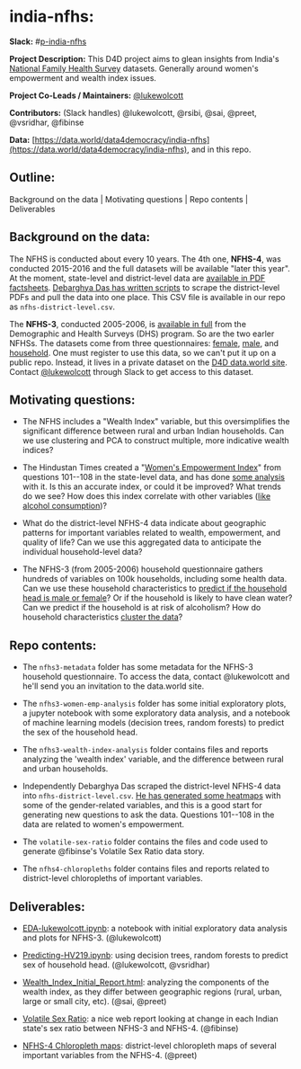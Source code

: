 # india-nfhs:

**Slack:** #[p-india-nfhs](https://datafordemocracy.slack.com/messages/p-india-nfhs)

**Project Description:** This D4D project aims to glean insights from India's [National Family Health Survey](http://rchiips.org/nfhs/factsheet_NFHS-4.shtml) datasets.  Generally around women's empowerment and wealth index issues.


**Project Co-Leads / Maintainers:** [@lukewolcott](https://datafordemocracy.slack.com/messages/@lukewolcott/)

**Contributors:** (Slack handles) @lukewolcott, @rsibi, @sai, @preet, @vsridhar, @fibinse

**Data:** [https://data.world/data4democracy/india-nfhs](https://data.world/data4democracy/india-nfhs), and in this repo.

## Outline:

Background on the data | Motivating questions | Repo contents | Deliverables

## Background on the data:

The NFHS is conducted about every 10 years.  The 4th one, **NFHS-4**, was conducted 2015-2016 and the full datasets will be available "later this year".  At the moment, state-level and district-level data are [available in PDF factsheets](http://rchiips.org/nfhs/factsheet_NFHS-4.shtml).  [Debarghya Das has written scripts](https://github.com/deedy/india-nfhs4) to scrape the district-level PDFs and pull the data into one place.  This CSV file is available in our repo as `nfhs-district-level.csv`.

The **NFHS-3**, conducted 2005-2006, is [available in full](http://www.dhsprogram.com/what-we-do/survey/survey-display-264.cfm) from the Demographic and Health Surveys (DHS) program.  So are the two earler NFHSs.  The datasets come from three questionnaires: [female](http://rchiips.org/NFHS/NFHS4/schedules/NFHS-4Womans.pdf), [male](http://rchiips.org/NFHS/NFHS4/schedules/NFHS-4Mans.pdf), and [household](http://rchiips.org/NFHS/NFHS4/schedules/NFHS-4Household.pdf).  One must register to use this data, so we can't put it up on a public repo.  Instead, it lives in a private dataset on the [D4D data.world site](https://data.world/data4democracy).  Contact [@lukewolcott](https://datafordemocracy.slack.com/messages/@lukewolcott/) through Slack to get access to this dataset.

## Motivating questions:

* The NFHS includes a "Wealth Index" variable, but this oversimplifies the significant difference between rural and urban Indian households.  Can we use clustering and PCA to construct multiple, more indicative wealth indices?

* The Hindustan Times created a "[Women's Empowerment Index](https://github.com/HindustanTimesLabs/women-empowerment-index)" from questions 101--108 in the state-level data, and has done [some analysis](http://www.hindustantimes.com/interactives/women-empowerment-index/) with it.  Is this an accurate index, or could it be improved?  What trends do we see? How does this index correlate with other variables ([like alcohol consumption](https://lukewolcott.github.io/InTheResistance/Week15/IndiaAlcoholWomenEmpowerment.html))?

* What do the district-level NFHS-4 data indicate about geographic patterns for important variables related to wealth, empowerment, and quality of life?  Can we use this aggregated data to anticipate the individual household-level data?

* The NFHS-3 (from 2005-2006) household questionnaire gathers hundreds of variables on 100k households, including some health data.  Can we use these household characteristics to [predict if the household head is male or female](https://lukewolcott.github.io/InTheResistance/Week20/NFHS-DHS-V-v3.html)?  Or if the household is likely to have clean water?  Can we predict if the household is at risk of alcoholism?  How do household characteristics [cluster the data](https://lukewolcott.github.io/InTheResistance/Week19/NFHS-DHS-V.html)?


## Repo contents:

* The `nfhs3-metadata` folder has some metadata for the NFHS-3 household questionnaire.  To access the data, contact @lukewolcott and he'll send you an invitation to the data.world site.

* The `nfhs3-women-emp-analysis` folder has some initial exploratory plots, a jupyter notebook with some exploratory data analysis, and a notebook of machine learning models (decision trees, random forests) to predict the sex of the household head.

* The `nfhs3-wealth-index-analysis` folder contains files and reports analyzing the 'wealth index' variable, and the difference between rural and urban households.

* Independently Debarghya Das scraped the district-level NFHS-4 data into `nfhs-district-level.csv`.  [He has generated some heatmaps](http://debarghyadas.com/writes/nfhs-4/) with some of the gender-related variables, and this is a good start for generating new questions to ask the data.  Questions 101--108 in the data are related to women's empowerment.

* The `volatile-sex-ratio` folder contains the files and code used to generate @fibinse's Volatile Sex Ratio data story.

* The `nfhs4-chloropleths` folder contains files and reports related to district-level chloropleths of important variables.

## Deliverables:

- [EDA-lukewolcott.ipynb](http://nbviewer.jupyter.org/github/Data4Democracy/india-nfhs/blob/master/nfhs3-women-emp-analysis/EDA-lukewolcott.ipynb): a notebook with initial exploratory data analysis and plots for NFHS-3. (@lukewolcott)

- [Predicting-HV219.ipynb](http://nbviewer.jupyter.org/github/Data4Democracy/india-nfhs/blob/master/nfhs3-women-emp-analysis/Predicting-HV219.ipynb): using decision trees, random forests to predict sex of household head. (@lukewolcott, @vsridhar)

- [Wealth_Index_Initial_Report.html](https://data4democracy.github.io/india-nfhs/nfhs3-wealth-index-analysis/Wealth_Index_Initial_Report.html): analyzing the components of the wealth index, as they differ between geographic regions (rural, urban, large or small city, etc). (@sai, @preet)

- [Volatile Sex Ratio](http://stories.visualist.in/): a nice web report looking at change in each Indian state's sex ratio between NFHS-3 and NFHS-4. (@fibinse)

- [NFHS-4 Chloropleth maps](https://github.com/Data4Democracy/india-nfhs/tree/master/nfhs4-chloropleths/): district-level chloropleth maps of several important variables from the NFHS-4. (@preet)